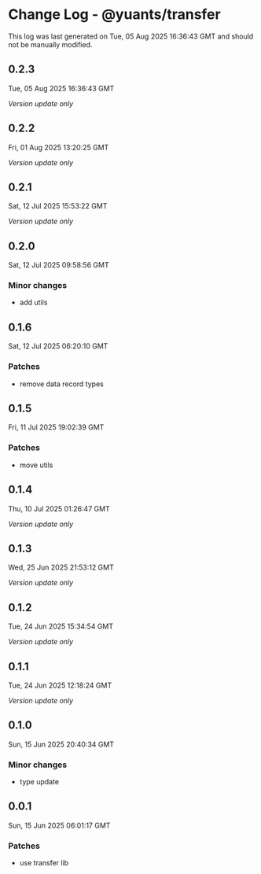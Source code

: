 # Change Log - @yuants/transfer

This log was last generated on Tue, 05 Aug 2025 16:36:43 GMT and should not be manually modified.

## 0.2.3
Tue, 05 Aug 2025 16:36:43 GMT

_Version update only_

## 0.2.2
Fri, 01 Aug 2025 13:20:25 GMT

_Version update only_

## 0.2.1
Sat, 12 Jul 2025 15:53:22 GMT

_Version update only_

## 0.2.0
Sat, 12 Jul 2025 09:58:56 GMT

### Minor changes

- add utils

## 0.1.6
Sat, 12 Jul 2025 06:20:10 GMT

### Patches

- remove data record types

## 0.1.5
Fri, 11 Jul 2025 19:02:39 GMT

### Patches

- move utils

## 0.1.4
Thu, 10 Jul 2025 01:26:47 GMT

_Version update only_

## 0.1.3
Wed, 25 Jun 2025 21:53:12 GMT

_Version update only_

## 0.1.2
Tue, 24 Jun 2025 15:34:54 GMT

_Version update only_

## 0.1.1
Tue, 24 Jun 2025 12:18:24 GMT

_Version update only_

## 0.1.0
Sun, 15 Jun 2025 20:40:34 GMT

### Minor changes

- type update

## 0.0.1
Sun, 15 Jun 2025 06:01:17 GMT

### Patches

- use transfer lib

